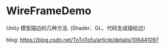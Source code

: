 # WireFrameDemo
Unity 模型描边的几种方法. (Shader、GL、代码生成描绘边）

blog: https://blog.csdn.net/ToToTofu/article/details/106441097
